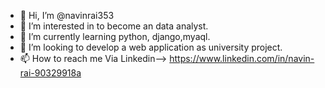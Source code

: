 - 👋 Hi, I’m @navinrai353
- 👀 I’m interested in to become an data analyst.
- 🌱 I’m currently learning python, django,myaql.
- 💞️ I’m looking to develop a web application as university project.
- 📫 How to reach me Via Linkedin--> https://www.linkedin.com/in/navin-rai-90329918a 

<!---
navinrai353/navinrai353 is a ✨ special ✨ repository because its `README.md` (this file) appears on your GitHub profile.
You can click the Preview link to take a look at your changes.
--->
